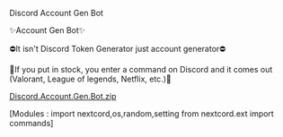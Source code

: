 Discord Account Gen Bot

✨️Account Gen Bot✨️

⛔️It isn't Discord Token Generator just account generator⛔️

💬If you put in stock, you enter a command on Discord and it comes out (Valorant, League of legends, Netflix, etc.)💬

[Discord.Account.Gen.Bot.zip](https://github.com/Genius7997/Discord-Account-Gen-Bot-/files/8853445/Discord.Account.Gen.Bot.zip)

[Modules : import nextcord,os,random,setting from nextcord.ext import commands]
